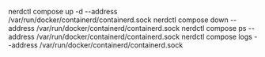 nerdctl compose up -d  --address /var/run/docker/containerd/containerd.sock
nerdctl compose down  --address /var/run/docker/containerd/containerd.sock
nerdctl compose ps  --address /var/run/docker/containerd/containerd.sock
nerdctl compose logs --address /var/run/docker/containerd/containerd.sock